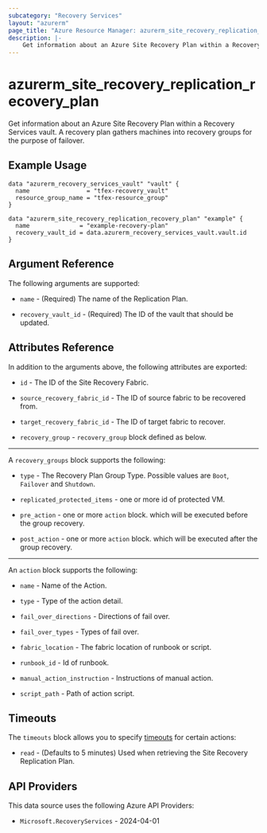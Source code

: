```yaml
---
subcategory: "Recovery Services"
layout: "azurerm"
page_title: "Azure Resource Manager: azurerm_site_recovery_replication_recovery_plan"
description: |-
    Get information about an Azure Site Recovery Plan within a Recovery Services vault.
---
```


# azurerm_site_recovery_replication_recovery_plan

Get information about an Azure Site Recovery Plan within a Recovery Services vault. A recovery plan gathers machines into recovery groups for the purpose of failover.

## Example Usage

```hcl
data "azurerm_recovery_services_vault" "vault" {
  name                = "tfex-recovery_vault"
  resource_group_name = "tfex-resource_group"
}

data "azurerm_site_recovery_replication_recovery_plan" "example" {
  name              = "example-recovery-plan"
  recovery_vault_id = data.azurerm_recovery_services_vault.vault.id
}
```

## Argument Reference

The following arguments are supported:

* `name` - (Required) The name of the Replication Plan.

* `recovery_vault_id` - (Required) The ID of the vault that should be updated.


## Attributes Reference

In addition to the arguments above, the following attributes are exported:

* `id` - The ID of the Site Recovery Fabric.

* `source_recovery_fabric_id` - The ID of source fabric to be recovered from.

* `target_recovery_fabric_id` - The ID of target fabric to recover. 

* `recovery_group` - `recovery_group` block defined as below.

---

A `recovery_groups` block supports the following:

*  `type` - The Recovery Plan Group Type. Possible values are `Boot`, `Failover` and `Shutdown`.

* `replicated_protected_items` - one or more id of protected VM.

* `pre_action` - one or more `action` block. which will be executed before the group recovery.

* `post_action` - one or more `action` block. which will be executed after the group recovery.

---

An `action` block supports the following:

* `name` - Name of the Action.

* `type` - Type of the action detail. 

* `fail_over_directions` - Directions of fail over.

* `fail_over_types` - Types of fail over. 

* `fabric_location` - The fabric location of runbook or script. 

* `runbook_id` - Id of runbook.

* `manual_action_instruction` - Instructions of manual action.

* `script_path` - Path of action script.


## Timeouts

The `timeouts` block allows you to specify [timeouts](https://www.terraform.io/language/resources/syntax#operation-timeouts) for certain actions:

* `read` - (Defaults to 5 minutes) Used when retrieving the Site Recovery Replication Plan.

## API Providers
<!-- This section is generated, changes will be overwritten -->
This data source uses the following Azure API Providers:

* `Microsoft.RecoveryServices` - 2024-04-01

